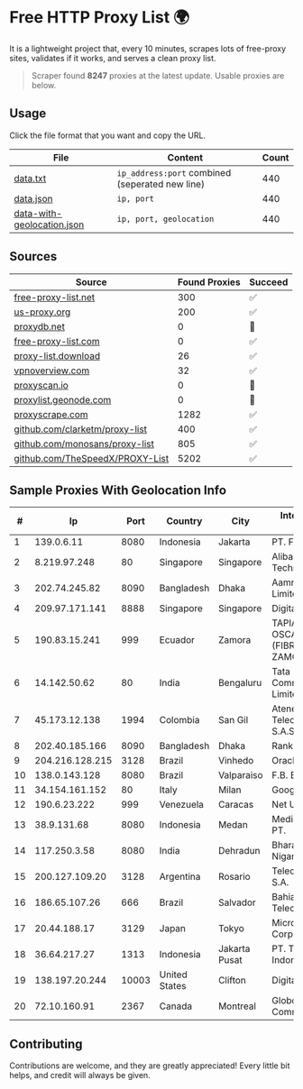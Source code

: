 
# Free HTTP Proxy List 🌍

It is a lightweight project that, every 10 minutes, scrapes lots of free-proxy sites, validates if it works, and serves a clean proxy list.


> Scraper found **8247** proxies at the latest update. Usable proxies are below.

## Usage

Click the file format that you want and copy the URL.


|File|Content|Count|
|----|-------|-----|
|[data.txt](https://raw.githubusercontent.com/themiralay/Proxy-List-World/master/data.txt)|`ip_address:port` combined (seperated new line)|440|
|[data.json](https://raw.githubusercontent.com/themiralay/Proxy-List-World/master/data.json)|`ip, port`|440|
|[data-with-geolocation.json](https://raw.githubusercontent.com/themiralay/Proxy-List-World/master/data-with-geolocation.json)|`ip, port, geolocation`|440|

## Sources

|Source|Found Proxies|Succeed|
|------|-------------|-------|
|[free-proxy-list.net](https://free-proxy-list.net)|300|✅|
|[us-proxy.org](https://www.us-proxy.org)|200|✅|
|[proxydb.net](http://proxydb.net)|0|🚫|
|[free-proxy-list.com](https://free-proxy-list.com/?page=&port=&type%5B%5D=http&type%5B%5D=https&up_time=0&search=Search)|0|✅|
|[proxy-list.download](https://www.proxy-list.download/HTTP)|26|✅|
|[vpnoverview.com](https://vpnoverview.com/privacy/anonymous-browsing/free-proxy-servers)|32|✅|
|[proxyscan.io](https://www.proxyscan.io)|0|🚫|
|[proxylist.geonode.com](https://proxylist.geonode.com/api/proxy-list?limit=300&page=1&sort_by=lastChecked&sort_type=desc&protocols=http,https)|0|🚫|
|[proxyscrape.com](https://api.proxyscrape.com/v2/?request=displayproxies&protocol=http&timeout=10000&country=all&ssl=all&anonymity=all)|1282|✅|
|[github.com/clarketm/proxy-list](https://raw.githubusercontent.com/clarketm/proxy-list/master/proxy-list-raw.txt)|400|✅|
|[github.com/monosans/proxy-list](https://raw.githubusercontent.com/monosans/proxy-list/main/proxies/http.txt)|805|✅|
|[github.com/TheSpeedX/PROXY-List](https://raw.githubusercontent.com/TheSpeedX/PROXY-List/master/http.txt)|5202|✅|


## Sample Proxies With Geolocation Info

|#|Ip|Port|Country|City|Internet Service Provider|
|-|--|----|-------|----|-------------------------|
|1|139.0.6.11|8080|Indonesia|Jakarta|PT. First Media, Tbk|
|2|8.219.97.248|80|Singapore|Singapore|Alibaba (US) Technology Co., Ltd.|
|3|202.74.245.82|8090|Bangladesh|Dhaka|Aamra Networks Limited|
|4|209.97.171.141|8888|Singapore|Singapore|DigitalOcean, LLC|
|5|190.83.15.241|999|Ecuador|Zamora|TAPIA FLORES OSCAR ALDO (FIBRANET ZAMORA)|
|6|14.142.50.62|80|India|Bengaluru|Tata Communications Limited|
|7|45.173.12.138|1994|Colombia|San Gil|Atenea Telecomunicaciones S.A.S|
|8|202.40.185.166|8090|Bangladesh|Dhaka|Ranks ITT|
|9|204.216.128.215|3128|Brazil|Vinhedo|Oracle Corporation|
|10|138.0.143.128|8080|Brazil|Valparaiso|F.B. BABETO ME|
|11|34.154.161.152|80|Italy|Milan|Google LLC|
|12|190.6.23.222|999|Venezuela|Caracas|Net Uno|
|13|38.9.131.68|8080|Indonesia|Medan|Media Antar Nusa PT.|
|14|117.250.3.58|8080|India|Dehradun|Bharat Sanchar Nigam Ltd|
|15|200.127.109.20|3128|Argentina|Rosario|Telecom Argentina S.A.|
|16|186.65.107.26|666|Brazil|Salvador|Bahiadados Telecom Ltda.|
|17|20.44.188.17|3129|Japan|Tokyo|Microsoft Corporation|
|18|36.64.217.27|1313|Indonesia|Jakarta Pusat|PT. Telekomunikasi Indonesia|
|19|138.197.20.244|10003|United States|Clifton|DigitalOcean, LLC|
|20|72.10.160.91|2367|Canada|Montreal|GloboTech Communications|



## Contributing

Contributions are welcome, and they are greatly appreciated! Every
little bit helps, and credit will always be given.

